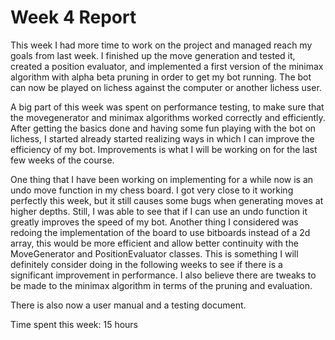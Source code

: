 # Week 4 Report

This week I had more time to work on the project and managed reach my goals from last week. I finished up the move generation and tested it, created a position evaluator, and implemented a first version of the minimax algorithm with alpha beta pruning in order to get my bot running. The bot can now be played on lichess against the computer or another lichess user.

A big part of this week was spent on performance testing, to make sure that the movegenerator and minimax algorithms worked correctly and efficiently. After getting the basics done and having some fun playing with the bot on lichess, I started already started realizing ways in which I can improve the efficiency of my bot. Improvements is what I will be working on for the last few weeks of the course.

One thing that I have been working on implementing for a while now is an undo move function in my chess board. I got very close to it working perfectly this week, but it still causes some bugs when generating moves at higher depths. Still, I was able to see that if I can use an undo function it greatly improves the speed of my bot. Another thing I considered was redoing the implementation of the board to use bitboards instead of a 2d array, this would be more efficient and allow better continuity with the MoveGenerator and PositionEvaluator classes. This is something I will definitely consider doing in the following weeks to see if there is a significant improvement in performance. I also believe there are tweaks to be made to the minimax algorithm in terms of the pruning and evaluation.

There is also now a user manual and a testing document.


Time spent this week: 15 hours